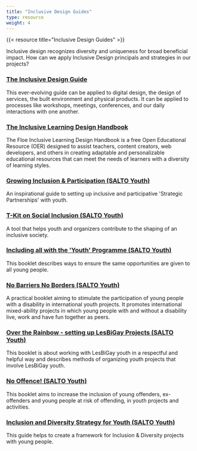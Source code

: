 ```yaml
---
title: "Inclusive Design Guides"
type: resource
weight: 4
---
```

{{< resource title="Inclusive Design Guides" >}}

<p class="resource-intro">Inclusive design recognizes diversity and uniqueness for broad beneficial impact. How can we apply Inclusive Design principals and strategies in our projects?</p>

### [The Inclusive Design Guide](https://guide.inclusivedesign.ca/)

This ever-evolving guide can be applied to digital design, the design of services, the built environment and physical products. It can be applied to processes like workshops, meetings, conferences, and our daily interactions with one another.

### [The Inclusive Learning Design Handbook](https://handbook.floeproject.org/)

The Floe Inclusive Learning Design Handbook is a free Open Educational Resource (OER) designed to assist teachers, content creators, web developers, and others in creating adaptable and personalizable educational resources that can meet the needs of learners with a diversity of learning styles.

### [Growing Inclusion & Participation (SALTO Youth)](https://www.salto-youth.net/downloads/4-17-3094/GrowingInclusionParticipation.pdf)

An inspirational guide to setting up inclusive and participative 'Strategic Partnerships' with youth.

### [T-Kit on Social Inclusion (SALTO Youth)](https://www.salto-youth.net/downloads/4-17-402/tkit%20Social%20Inclusion.pdf)

A tool that helps youth and organizers contribute to the shaping of an inclusive society.

### [Including all with the 'Youth' Programme (SALTO Youth)](https://www.salto-youth.net/downloads/4-17-801/IncludingAll.pdf])

This booklet describes ways to ensure the same opportunities are given to all young people.

### [No Barriers No Borders (SALTO Youth)](https://www.salto-youth.net/rc/inclusion/inclusionpublications/nobarriers/)

A practical booklet aiming to stimulate the participation of young people with a disability in international youth projects. It promotes international mixed-ability projects in which young people with and without a disability live, work and have fun together as peers.

### [Over the Rainbow - setting up LesBiGay Projects (SALTO Youth)](https://www.salto-youth.net/rc/inclusion/inclusionpublications/overtherainbow/)

This booklet is about working with LesBiGay youth in a respectful and helpful way and describes methods of organizing youth projects that involve LesBiGay youth.

### [No Offence! (SALTO Youth)](https://www.salto-youth.net/rc/inclusion/inclusionpublications/nooffence/)

This booklet aims to increase the inclusion of young offenders, ex-offenders and young people at risk of offending, in youth projects and activities.

### [Inclusion and Diversity Strategy for Youth (SALTO Youth)](https://www.salto-youth.net/downloads/4-17-3103/InclusionAndDiversityStrategy.pdf)

This guide helps to create a framework for Inclusion & Diversity projects with young people.
